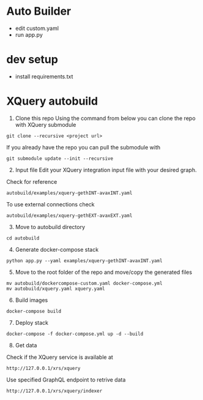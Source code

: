# Auto Builder
- edit custom.yaml
- run app.py

# dev setup
- install requirements.txt


# XQuery autobuild
1. Clone this repo
Using the command from below you can clone the repo with XQuery submodule

```
git clone --recursive <project url>
```

If you already have the repo you can pull the submodule with

```
git submodule update --init --recursive
```

2. Input file
Edit your XQuery integration input file with your desired graph. 

Check for reference

```
autobuild/examples/xquery-gethINT-avaxINT.yaml
```

To use external connections check 

```
autobuild/examples/xquery-gethEXT-avaxEXT.yaml
```

3. Move to autobuild directory

```
cd autobuild
```

4. Generate docker-compose stack

```
python app.py --yaml examples/xquery-gethINT-avaxINT.yaml
```

5. Move to the root folder of the repo and move/copy the generated files

```
mv autobuild/dockercompose-custom.yaml docker-compose.yml
mv autobuild/xquery.yaml xquery.yaml
```

6. Build images

```
docker-compose build
```

7. Deploy stack

```
docker-compose -f docker-compose.yml up -d --build
```

8. Get data

Check if the XQuery service is available at

```
http://127.0.0.1/xrs/xquery
```

Use specified GraphQL endpoint to retrive data

```
http://127.0.0.1/xrs/xquery/indexer
```